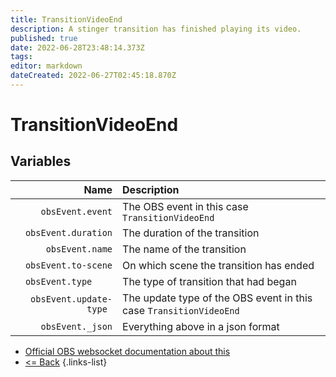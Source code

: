 ```yaml
---
title: TransitionVideoEnd
description: A stinger transition has finished playing its video.
published: true
date: 2022-06-28T23:48:14.373Z
tags: 
editor: markdown
dateCreated: 2022-06-27T02:45:18.870Z
---
```


# TransitionVideoEnd

## Variables

Name | Description
----:|:------------
| `obsEvent.event` | The OBS event in this case `TransitionVideoEnd`
| `obsEvent.duration` | The duration of the transition
| `obsEvent.name` | The name of the transition
| `obsEvent.to-scene` | On which scene the transition has ended
| `obsEvent.type	` | The type of transition that had began
| `obsEvent.update-type	` | The update type of the OBS event in this case `TransitionVideoEnd`
| `obsEvent._json` | Everything above in a json format
* [Official OBS websocket documentation about this](https://github.com/obsproject/obs-websocket/blob/4.x-current/docs/generated/protocol.md#transitionvideoend)
* [<= Back](/en/Integrations/OBS/Events)
{.links-list}
